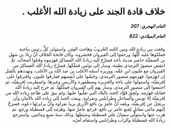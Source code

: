 <h1 dir="rtl">خلاف قادة الجند على زيادة الله الأغلب .</h1>

<h5 dir="rtl">العام الهجري:  207

العام الميلادي: 822

</h5>

<p dir="rtl">وقعَت بين زيادةِ الله وبين الجُند الحُروبُ وهاجت الفِتَن. واستولى كلُّ رئيس بناحية فملكوها عليه كُلَّها، وزحفوا إلى القيروان فحَصَروه، وكان فاتحةَ الخلافِ أنَّ زيادَ بنَ سَهلِ بن الصقليَّة حاصر مدينةَ باجة فسَرَّحَ إليه زيادةُ الله العساكِرَ فهزموه وقتلوا أصحابَه. ثمَّ انتقض منصورُ الترمذي بطبنة، وسار إلى تونُس فملَكَها, فسرَّحَ زيادةُ الله العساكِرَ من القيروان مع غلبون ابنِ عَمِّه، ووزيره اسمُه الأغلب بن عبد الله بن الأغلب، وتهددهم بالقتل إن انهَزَموا، فهزمهم منصور الترمذي، وخَشُوا على أنفسهم ففارقوا غلبون، وافترقوا على إفريقيَّة، واستولوا على باجة والجزيرة وصطفورة والأربس وغيرها. واضطربت إفريقيَّة، ثم اجتمعوا إلى منصورٍ الترمذي، وسار بهم إلى القيروان فملَكَها، ثم خرج إليه زيادةُ الله فقاتله فهزَمه، ولحِقَ قوَّاد الجند بالبلاد التي تغلَّبوا عليها، ولم يبقَ على طاعةِ زيادة الله من إفريقيَّة إلا تونس والساحل وطرابلس ونفزاوة. وبعث الجندُ إلى زيادة الله بالأمانِ وأن يرتحِلَ عن إفريقيَّة، وبلغه أنَّ عامِرَ بنَ نافع الأزرق يريدُ نفزاوة وأنَّ برابرتَها دعَوه، فسرَحَّ إليهم مائتي مقاتلٍ لِمَنع عامر بن نافع، فرجع عامرٌ عنها، وهزَمَه إلى قسطيلة ورجع. ثم هرب عنها واستولَّى سفيانُ على قسطيلة وضبَطَها. وذلك سنةَ تسعٍ ومائتين، واسترجع زيادةُ الله قسطيلةَ والزاب وطرابلس واستقام أمرُه.</p></br>
